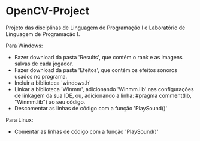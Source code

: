 # OpenCV-Project
Projeto das disciplinas de Linguagem de Programação I e Laboratório de Linguagem de Programação I.

Para Windows:
- Fazer download da pasta 'Results', que contém o rank e as imagens salvas de cada jogador.
- Fazer download da pasta 'Efeitos', que contém os efeitos sonoros usados no programa.
- Incluir a biblioteca 'windows.h'
- Linkar a biblioteca 'Winmm', adicionando 'Winmm.lib' nas configurações de linkagem da sua IDE, ou, adicionando a linha: 
    #pragma comment(lib, "Winmm.lib")
    ao seu código.
- Descomentar as linhas de código com a função 'PlaySound()'
    
Para Linux:
- Comentar as linhas de código com a função 'PlaySound()'


